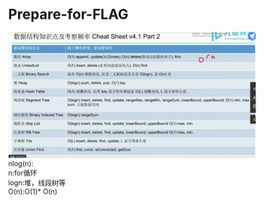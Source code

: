 # Prepare-for-FLAG
![image](http://github.com/JiruWang19971997/Prepare-for-FLAG/blob/main/%E5%B1%8F%E5%B9%95%E6%88%AA%E5%9B%BE%202022-03-28%20205155.jpg)
nlog(n):  
  n:for循环  
  logn:堆，线段树等  
O(n):O(1)* O(n)
